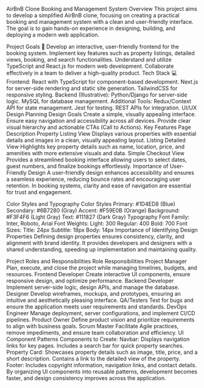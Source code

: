 AirBnB Clone Booking and Management System
Overview
This project aims to develop a simplified AirBnB clone, focusing on creating a practical booking and management system with a clean and user-friendly interface. The goal is to gain hands-on experience in designing, building, and deploying a modern web application.

Project Goals 🎯
Develop an interactive, user-friendly frontend for the booking system.
Implement key features such as property listings, detailed views, booking, and search functionalities.
Understand and utilize TypeScript and React.js for modern web development.
Collaborate effectively in a team to deliver a high-quality product.
Tech Stack 💻
Frontend:
React with TypeScript for component-based development.
Next.js for server-side rendering and static site generation.
TailwindCSS for responsive styling.
Backend (Illustrative):
Python/Django for server-side logic.
MySQL for database management.
Additional Tools:
Redux/Context API for state management.
Jest for testing.
REST APIs for integration.
UI/UX Design Planning
Design Goals
Create a simple, visually appealing interface.
Ensure easy navigation and accessibility across all devices.
Provide clear visual hierarchy and actionable CTAs (Call to Actions).
Key Features
Page	Description
Property Listing View	Displays various properties with essential details and images in a clean, visually appealing layout.
Listing Detailed View	Highlights key property details such as name, location, price, and amenities with more extensive visuals and data.
Simple Checkout View	Provides a streamlined booking interface allowing users to select dates, guest numbers, and finalize bookings effortlessly.
Importance of User-Friendly Design
A user-friendly design enhances accessibility and ensures a seamless experience, reducing bounce rates and encouraging user retention. In booking systems, clarity and ease of navigation are essential for trust and engagement.

Color Styles and Typography
Color Styles
Primary: #1D4ED8 (Blue)
Secondary: #6B7280 (Gray)
Accent: #F59E0B (Orange)
Background: #F3F4F6 (Light Gray)
Text: #111827 (Dark Gray)
Typography
Font Family: Inter, Roboto, Arial
Font Weights:
Light: 300
Regular: 400
Bold: 700
Font Sizes:
Title: 24px
Subtitle: 18px
Body: 14px
Importance of Identifying Design Properties
Defining design properties ensures consistency, clarity, and alignment with brand identity. It provides developers and designers with a shared understanding, speeding up implementation and maintaining quality.

Project Roles and Responsibilities
Role	Responsibilities
Project Manager	Plan, execute, and close the project while managing timelines, budgets, and resources.
Frontend Developer	Create interactive UI components, ensure responsive design, and optimize performance.
Backend Developer	Implement server-side logic, design APIs, and manage the database.
Designer	Develop wireframes, mockups, and prototypes, ensuring an intuitive and aesthetically pleasing interface.
QA/Testers	Test for bugs and ensure the application meets user requirements and standards.
DevOps Engineer	Manage deployment, server configurations, and implement CI/CD pipelines.
Product Owner	Define product vision and prioritize requirements to align with business goals.
Scrum Master	Facilitate Agile practices, remove impediments, and ensure team collaboration and efficiency.
UI Component Patterns
Components to Create:
Navbar:
Displays navigation links for key pages.
Includes a search bar for quick property searches.
Property Card:
Showcases property details such as image, title, price, and a short description.
Contains a link to the detailed view of the property.
Footer:
Includes copyright information, navigation links, and contact details.
By organizing UI components into reusable patterns, development becomes faster, and design consistency improves across the application.
